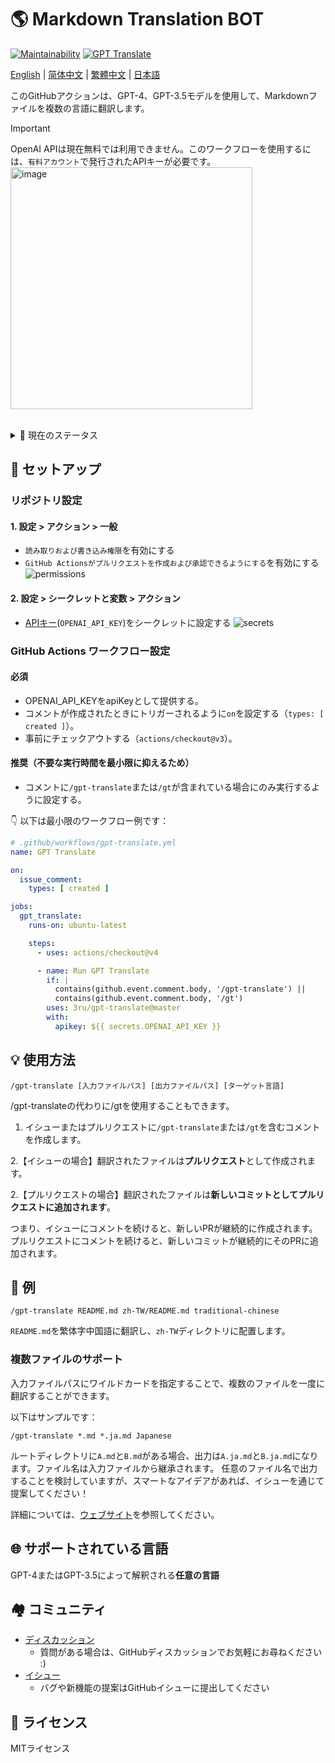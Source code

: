 # 🌎 Markdown Translation BOT
[![Maintainability](https://api.codeclimate.com/v1/badges/a13ea4f37913ba6ba570/maintainability)](https://codeclimate.com/github/3ru/gpt-translate/maintainability)
[![GPT Translate](https://github.com/3ru/gpt-translate/actions/workflows/gpt-translate.yml/badge.svg)](https://github.com/3ru/gpt-translate/actions/workflows/gpt-translate.yml)

[English](/README.md) |
[简体中文](/README/README.zh-CN.md) |
[繁體中文](/README/README.zh-TW.md) |
[日本語](/README.ja.md)

このGitHubアクションは、GPT-4、GPT-3.5モデルを使用して、Markdownファイルを複数の言語に翻訳します。

> [!Important]  
> OpenAI APIは現在無料では利用できません。このワークフローを使用するには、`有料アカウント`で発行されたAPIキーが必要です。  
> <img width="387" alt="image" src="https://github.com/3ru/gpt-translate/assets/69892552/8c803edb-85ef-41ee-a4be-be52b3a30eba">

<br/>

<details><summary>🧐 現在のステータス</summary>
<p>

- このアクションは、**markdown(`.md`)、markdown-jsx(`.mdx`)、json(`.json`)ファイルのみ**を翻訳することができます。

- コマンドは、**リポジトリへの書き込み権限を持つ個人**のみが実行できます。

これらの制限により、信頼されていない第三者によるAPIの乱用を防ぎます。

</p>
</details> 

## 🔧 セットアップ

### リポジトリ設定

#### 1. 設定 > アクション > 一般

- `読み取りおよび書き込み権限`を有効にする
- `GitHub Actionsがプルリクエストを作成および承認できるようにする`を有効にする
  ![permissions](https://user-images.githubusercontent.com/69892552/228692074-d8d009a8-9272-4023-97b1-3cbc637d5d84.jpg)

#### 2. 設定 > シークレットと変数 > アクション

- [APIキー](https://platform.openai.com/account/api-keys)(`OPENAI_API_KEY`)をシークレットに設定する
  ![secrets](https://user-images.githubusercontent.com/69892552/228692421-22d7db33-4e32-4f28-b166-45b4d3ce2b11.jpg)


### GitHub Actions ワークフロー設定

#### 必須
- OPENAI_API_KEYをapiKeyとして提供する。
- コメントが作成されたときにトリガーされるように`on`を設定する（`types: [ created ]`）。
- 事前にチェックアウトする（`actions/checkout@v3`）。

#### 推奨（不要な実行時間を最小限に抑えるため）
- コメントに`/gpt-translate`または`/gt`が含まれている場合にのみ実行するように設定する。

👇 以下は最小限のワークフロー例です：
```yaml
# .github/workflows/gpt-translate.yml
name: GPT Translate

on:
  issue_comment:
    types: [ created ]

jobs:
  gpt_translate:
    runs-on: ubuntu-latest

    steps:
      - uses: actions/checkout@v4

      - name: Run GPT Translate
        if: |
          contains(github.event.comment.body, '/gpt-translate') || 
          contains(github.event.comment.body, '/gt')
        uses: 3ru/gpt-translate@master
        with:
          apikey: ${{ secrets.OPENAI_API_KEY }}
```


## 💡 使用方法

```
/gpt-translate [入力ファイルパス] [出力ファイルパス] [ターゲット言語] 
```
/gpt-translateの代わりに/gtを使用することもできます。

1. イシューまたはプルリクエストに`/gpt-translate`または`/gt`を含むコメントを作成します。

2.【イシューの場合】翻訳されたファイルは**プルリクエスト**として作成されます。

2.【プルリクエストの場合】翻訳されたファイルは**新しいコミットとしてプルリクエストに追加されます**。

つまり、イシューにコメントを続けると、新しいPRが継続的に作成されます。
プルリクエストにコメントを続けると、新しいコミットが継続的にそのPRに追加されます。

## 📝 例
```
/gpt-translate README.md zh-TW/README.md traditional-chinese
```
`README.md`を繁体字中国語に翻訳し、`zh-TW`ディレクトリに配置します。

### 複数ファイルのサポート

入力ファイルパスにワイルドカードを指定することで、複数のファイルを一度に翻訳することができます。

以下はサンプルです：
```
/gpt-translate *.md *.ja.md Japanese
```
ルートディレクトリに`A.md`と`B.md`がある場合、出力は`A.ja.md`と`B.ja.md`になります。ファイル名は入力ファイルから継承されます。
任意のファイル名で出力することを検討していますが、スマートなアイデアがあれば、イシューを通じて提案してください！

詳細については、[ウェブサイト](https://g-t.vercel.app/docs/references/path-builder)を参照してください。

## 🌐 サポートされている言語
GPT-4またはGPT-3.5によって解釈される**任意の言語**

## 🏘️ コミュニティ
- [ディスカッション](https://github.com/3ru/gpt-translate/discussions)
  - 質問がある場合は、GitHubディスカッションでお気軽にお尋ねください :)
- [イシュー](https://github.com/3ru/gpt-translate/issues)
  - バグや新機能の提案はGitHubイシューに提出してください

## 📃 ライセンス
MITライセンス